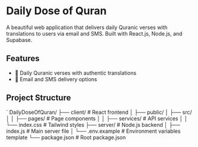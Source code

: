 # Daily Dose of Quran

A beautiful web application that delivers daily Quranic verses with translations to users via email and SMS. Built with React.js, Node.js, and Supabase.

## Features

- 📖 Daily Quranic verses with authentic translations
- 📧 Email and SMS delivery options

## Project Structure

`
DailyDoseOfQuran/
├── client/                 # React frontend
│   ├── public/
│   ├── src/
│   │   ├── pages/         # Page components
│   │   ├── services/      # API services
│   │   └── index.css      # Tailwind styles
├── server/                # Node.js backend
│   ├── index.js          # Main server file
│   └── .env.example      # Environment variables template
└── package.json          # Root package.json
```
